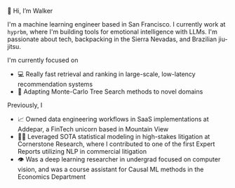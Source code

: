 👋 Hi, I’m Walker

I'm a machine learning engineer based in San Francisco. I currently work at `hyprbm`, where I'm building tools for emotional intelligence with LLMs. I'm passionate about tech, backpacking in the Sierra Nevadas, and Brazilian jiu-jitsu. 

I'm currently focused on
- 💻 Really fast retrieval and ranking in large-scale, low-latency recommendation systems
- 🌲 Adapting Monte-Carlo Tree Search methods to novel domains

Previously, I
- 📈 Owned data engineering workflows in SaaS implementations at Addepar, a FinTech unicorn based in Mountain View
- 👨‍⚖️ Leveraged SOTA statistical modeling in high-stakes litigation at Cornerstone Research, where I contributed to one of the first Expert Reports utilizing NLP in commercial litigation
- 👁️ Was a deep learning researcher in undergrad focused on computer vision, and was a course assistant for Causal ML methods in the Economics Department

<!---
walkerhughes/walkerhughes is a ✨ special ✨ repository because its `README.md` (this file) appears on your GitHub profile.
You can click the Preview link to take a look at your changes.
--->
